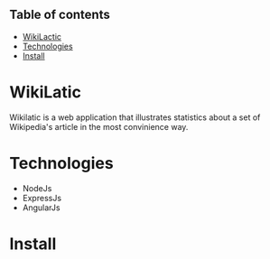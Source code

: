 ## Table of contents
* [WikiLactic](wikilatic)
* [Technologies](technologies)
* [Install](install)

# WikiLatic
Wikilatic is a web application that illustrates statistics about a set of Wikipedia's article in the most convinience way.

# Technologies
* NodeJs
* ExpressJs
* AngularJs

# Install
